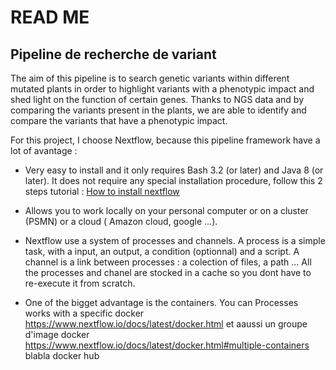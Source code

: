 # READ ME 
## Pipeline de recherche de variant 

The aim of this pipeline is to search genetic variants within different mutated plants in order to highlight variants with a phenotypic impact and shed light on the function of certain genes. Thanks to NGS data and by comparing the variants present in the plants, we are able to identify and compare the variants that have a phenotypic impact. 

For this project, I choose Nextflow, because this pipeline framework have a lot of avantage : 
 - Very easy to install and it only requires Bash 3.2 (or later) and Java 8 (or later). It does not require any special installation procedure, follow this 2 steps tutorial : [How to install nextflow](https://www.nextflow.io/docs/latest/getstarted.html)


 - Allows you to work locally on your personal computer or on a cluster (PSMN) or a cloud ( Amazon cloud, google ...). 

 - Nextflow use a system of processes and channels. A process is a simple task, with a input, an output, a condition (optionnal) and a script. A channel is a link between processes : a colection of files, a path ... All the processes and chanel are stocked in a cache so you dont have to re-execute it from scratch. 

 - One of the bigget advantage is the containers. You can Processes works with a specific docker 
 https://www.nextflow.io/docs/latest/docker.html
 et aaussi un groupe d'image docker https://www.nextflow.io/docs/latest/docker.html#multiple-containers
 blabla docker hub 
 


